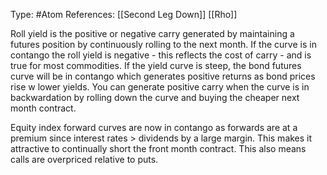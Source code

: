Type: #Atom 
References: [[Second Leg Down]] 
[[Rho]]



Roll yield is the positive or negative carry generated by maintaining a futures position by continuously rolling to the next month. If the curve is in contango the roll yield is negative - this reflects the cost of carry - and is true for most commodities. If the yield curve is steep, the bond futures curve will be in contango which generates positive returns as bond prices rise w lower yields. You can generate positive carry when the curve is in backwardation by rolling down the curve and buying the cheaper next month contract.

Equity index forward curves are now in contango as forwards are at a premium since interest rates > dividends by a large margin. This makes it attractive to continually short the front month contract. This also means calls are overpriced relative to puts.